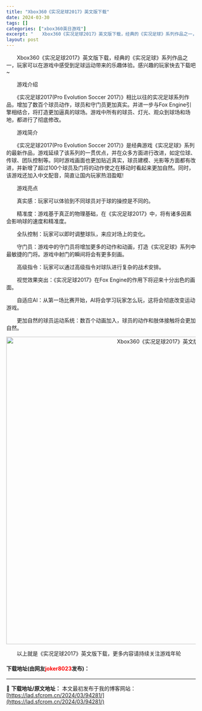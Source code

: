 ```yaml
---
title: "Xbox360《实况足球2017》英文版下载"
date: 2024-03-30
tags: []
categories: ["xbox360英日游戏"]
excerpt: "　　Xbox360《实况足球2017》英文版下载，经典的《实况足球》系列作品之一，玩家可以在游戏中感受到足球运动带来的乐趣体验。感兴趣的玩家快去下载吧~ 　　游戏介绍 　　《实况足球2017(Pro Evolution Soccer 2017)》相比以往的实况足球系列作品，增加了数百个球员动作，球员&hellip;"
layout: post
---
```


 <p>　　Xbox360《实况足球2017》英文版下载，经典的《实况足球》系列作品之一，玩家可以在游戏中感受到足球运动带来的乐趣体验。感兴趣的玩家快去下载吧~</p> <p>　　游戏介绍</p> <p>　　《实况足球2017(Pro Evolution Soccer 2017)》相比以往的实况足球系列作品，增加了数百个球员动作，球员和守门员更加真实。并进一步与Fox Engine引擎相结合，将打造更加逼真的球场。游戏中所有的球员、灯光、观众到球场和场地，都进行了彻底修改。</p> <p>　　游戏简介</p> <p>　　《实况足球2017(Pro Evolution Soccer 2017)》是经典游戏《实况足球》系列的最新作品，游戏延续了该系列的一贯优点，并在众多方面进行改进，如定位球、传球、团队控制等。同时游戏画面也更加贴近真实，球员建模、光影等方面都有改进，并新增了超过100个球员及门将的动作使之在移动时看起来更加自然。同时，该游戏还加入中文配音，简直让国内玩家热泪盈眶!</p> <p>　　游戏亮点</p> <p>　　真实感：玩家可以体验到不同球员对于球的操控是不同的。</p> <p>　　精准度：游戏基于真正的物理基础，在《实况足球2017》中，将有诸多因素会影响球的速度和精准度。</p> <p>　　全队控制：玩家可以即时调整球队，来应对场上的变化。</p> <p>　　守门员：游戏中的守门员将增加更多的动作和动画，打造《实况足球》系列中最敏捷的门将。游戏中射门的瞬间将会有更多刻画。</p> <p>　　高级指令：玩家可以通过高级指令对球队进行复杂的战术安排。</p> <p>　　视觉效果突出：《实况足球2017》在Fox Engine的作用下将迎来十分出色的画面。</p> <p>　　自适应AI：从第一场比赛开始，AI将会学习玩家怎么玩，这将会彻底改变运动游戏。</p> <p>　　更加自然的球员运动系统：数百个动画加入，球员的动作和肢体接触将会更加自然。</p> <p align="center"><img align="" border="0" src="https://lad.sfcrom.cn/wp-content/uploads/2024/03/20240330_6607d5da0119a.jpg" width="818" alt="Xbox360《实况足球2017》英文版下载" /></p> <p>　　以上就是《实况足球2017》英文版下载，更多内容请持续关注游戏年轮</p> <p><h4>下载地址(由网友<font color="red">joker8023</font>发布)：</h4></p> 

---
📖 **下载地址/原文地址：** 本文最初发布于我的博客网站：[https://lad.sfcrom.cn/2024/03/94281/](https://lad.sfcrom.cn/2024/03/94281/)
